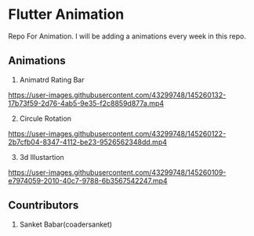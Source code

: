 # Flutter Animation

Repo For Animation. 
I will be adding a animations every week in this repo.

## Animations

1. Animatrd Rating Bar 

https://user-images.githubusercontent.com/43299748/145260132-17b73f59-2d76-4ab5-9e35-f2c8859d877a.mp4


2. Circule Rotation

https://user-images.githubusercontent.com/43299748/145260122-2b7cfb04-8347-4112-be23-9526562348dd.mp4


3. 3d Illustartion


https://user-images.githubusercontent.com/43299748/145260109-e7974059-2010-40c7-9788-6b3567542247.mp4


## Countributors
1. Sanket Babar(coadersanket)

